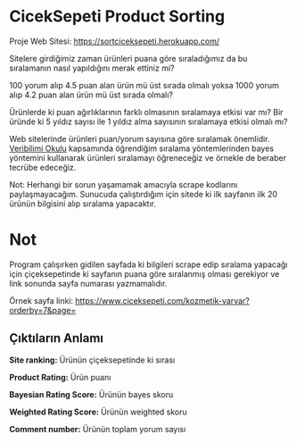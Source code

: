 # CicekSepeti Product Sorting
Proje Web Sitesi: https://sortciceksepeti.herokuapp.com/

Sitelere girdiğimiz zaman ürünleri puana göre sıraladığımız da bu sıralamanın nasıl yapıldığını merak ettiniz mi?

100 yorum alıp 4.5 puan alan ürün mü üst sırada olmalı yoksa 1000 yorum alıp 4.2 puan alan ürün mü üst sırada olmalı?

Ürünlerde ki puan ağırlıklarının farklı olmasının sıralamaya etkisi var mı? Bir üründe ki 5 yıldız sayısı ile 1 yıldız alma sayısının sıralamaya etkisi olmalı mı?


Web sitelerinde ürünleri puan/yorum sayısına göre sıralamak önemlidir. <a target="_blank" href="https://bootcamp.veribilimiokulu.com/egitim/veri-bilimci-yetistirme-programi/">Veribilimi Okulu</a> kapsamında öğrendiğim sıralama yöntemlerinden bayes yöntemini kullanarak ürünleri sıralamayı öğreneceğiz ve örnekle de beraber tecrübe edeceğiz.

Not: Herhangi bir sorun yaşamamak amacıyla scrape kodlarını paylaşmayacağım. Sunucuda çalıştırdığım için sitede ki ilk sayfanın ilk 20 ürünün bilgisini alıp sıralama yapacaktır.

# Not
Program çalışırken gidilen sayfada ki bilgileri scrape edip sıralama yapacağı için çiçeksepetinde ki sayfanın puana göre sıralanmış olması gerekiyor ve link sonunda sayfa numarası yazmamalıdır.

Örnek sayfa linki: https://www.ciceksepeti.com/kozmetik-varvar?orderby=7&page=

## Çıktıların Anlamı

<strong>Site ranking:</strong> Ürünün çiçeksepetinde ki sırası

<strong>Product Rating:</strong> Ürün puanı

<strong>Bayesian Rating Score:</strong> Ürünün bayes skoru

<strong>Weighted Rating Score:</strong> Ürünün weighted skoru

<strong>Comment number:</strong> Ürünün toplam yorum sayısı

